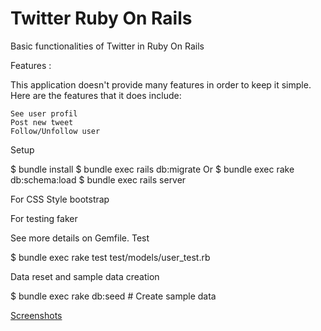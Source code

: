 # Twitter Ruby On Rails
 Basic functionalities of Twitter in Ruby On Rails

Features :

This application doesn't provide many features in order to keep it simple. Here are the features that it does include:

    See user profil
    Post new tweet
    Follow/Unfollow user

Setup

$ bundle install
$ bundle exec rails db:migrate Or $ bundle exec rake db:schema:load
$ bundle exec rails server


For CSS Style
    bootstrap

For testing
    faker

See more details on Gemfile.
Test

$ bundle exec rake test test/models/user_test.rb

Data reset and sample data creation

$ bundle exec rake db:seed # Create sample data

<a href="https://github.com/Poussaoui/Twitter-Ruby-On-Rails/tree/master/Screenshot">Screenshots</a>
